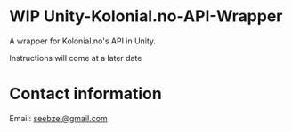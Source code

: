 # WIP Unity-Kolonial.no-API-Wrapper
A wrapper for Kolonial.no's API in Unity.

Instructions will come at a later date

Contact information
===================
Email: seebzei@gmail.com
